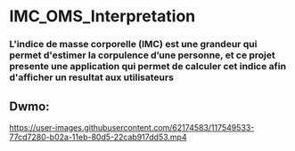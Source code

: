 
# IMC_OMS_Interpretation
<h3>L'indice de masse corporelle (IMC) est une grandeur qui permet d'estimer la corpulence d’une personne, et ce projet presente une application qui permet de calculer cet indice afin d'afficher un resultat aux utilisateurs</h3>

<h2>Dwmo:</h2>

https://user-images.githubusercontent.com/62174583/117549533-77cd7280-b02a-11eb-80d5-22cab917dd53.mp4

